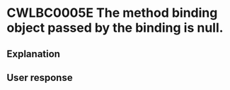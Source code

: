# CWLBC0005E The method binding object passed by the binding is null.

## Explanation

## User response